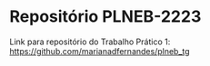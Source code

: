 # Repositório PLNEB-2223

Link para repositório do Trabalho Prático 1: https://github.com/marianadfernandes/plneb_tg
